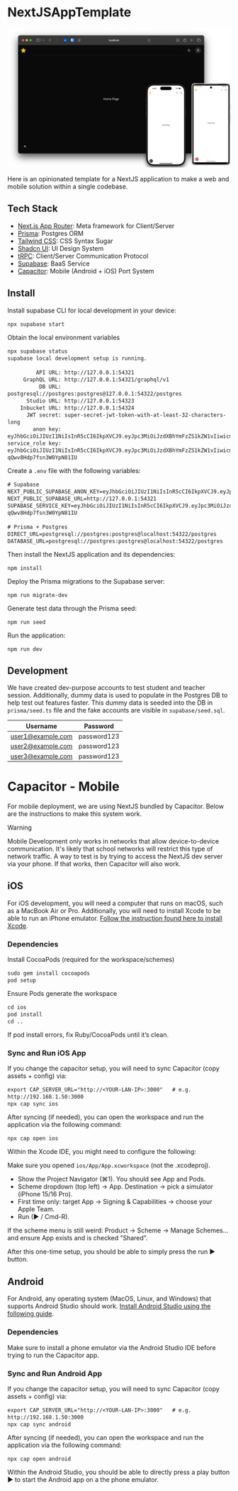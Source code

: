 # NextJSAppTemplate

![Example](./docs/NextJSAppTemplate.png)

Here is an opinionated template for a NextJS application to make a web and mobile solution within a single codebase.

## Tech Stack

- [Next.js App Router](https://nextjs.org/docs): Meta framework for Client/Server
- [Prisma](https://prisma.io): Postgres ORM
- [Tailwind CSS](https://tailwindcss.com): CSS Syntax Sugar 
- [Shadcn UI](https://ui.shadcn.com/docs/cli): UI Design System
- [tRPC](https://trpc.io): Client/Server Communication Protocol
- [Supabase](https://supabase.com/docs): BaaS Service
- [Capacitor](https://capacitorjs.com/): Mobile (Android + iOS) Port System

## Install

Install supabase CLI for local development in your device:

```
npx supabase start
```

Obtain the local environment variables

```
npx supabase status
supabase local development setup is running.

         API URL: http://127.0.0.1:54321
     GraphQL URL: http://127.0.0.1:54321/graphql/v1
          DB URL: postgresql://postgres:postgres@127.0.0.1:54322/postgres
      Studio URL: http://127.0.0.1:54323
    Inbucket URL: http://127.0.0.1:54324
      JWT secret: super-secret-jwt-token-with-at-least-32-characters-long
        anon key: eyJhbGciOiJIUzI1NiIsInR5cCI6IkpXVCJ9.eyJpc3MiOiJzdXBhYmFzZS1kZW1vIiwicm9sZSI6ImFub24iLCJleHAiOjE5ODM4MTI5OTZ9.CRXP1A7WOeoJeXxjNni43kdQwgnWNReilDMblYTn_I0
service_role key: eyJhbGciOiJIUzI1NiIsInR5cCI6IkpXVCJ9.eyJpc3MiOiJzdXBhYmFzZS1kZW1vIiwicm9sZSI6InNlcnZpY2Vfcm9sZSIsImV4cCI6MTk4MzgxMjk5Nn0.EGIM96RAZx35lJzdJsyH-qQwv8Hdp7fsn3W0YpN81IU
```

Create a ``.env`` file with the following variables:

```
# Supabase
NEXT_PUBLIC_SUPABASE_ANON_KEY=eyJhbGciOiJIUzI1NiIsInR5cCI6IkpXVCJ9.eyJpc3MiOiJzdXBhYmFzZS1kZW1vIiwicm9sZSI6ImFub24iLCJleHAiOjE5ODM4MTI5OTZ9.CRXP1A7WOeoJeXxjNni43kdQwgnWNReilDMblYTn_I0
NEXT_PUBLIC_SUPABASE_URL=http://127.0.0.1:54321
SUPABASE_SERVICE_KEY=eyJhbGciOiJIUzI1NiIsInR5cCI6IkpXVCJ9.eyJpc3MiOiJzdXBhYmFzZS1kZW1vIiwicm9sZSI6InNlcnZpY2Vfcm9sZSIsImV4cCI6MTk4MzgxMjk5Nn0.EGIM96RAZx35lJzdJsyH-qQwv8Hdp7fsn3W0YpN81IU

# Prisma + Postgres
DIRECT_URL=postgresql://postgres:postgres@localhost:54322/postgres
DATABASE_URL=postgresql://postgres:postgres@localhost:54322/postgres
```

Then install the NextJS application and its dependencies:

```
npm install
```

Deploy the Prisma migrations to the Supabase server:

```
npm run migrate-dev
```

Generate test data through the Prisma seed:

```
npm run seed
```

Run the application:

```
npm run dev
```

## Development

We have created dev-purpose accounts to test student and teacher session. Additionally, dummy data is used to populate in the Postgres DB to help test out features faster. This dummy data is seeded into the DB in ``prisma/seed.ts`` file and the fake accounts are visible in ``supabase/seed.sql``. 

| Username          | Password      |
| --------          | --------      |
| user1@example.com | password123   |
| user2@example.com | password123   |
| user3@example.com | password123   |

# Capacitor - Mobile

For mobile deployment, we are using NextJS bundled by Capacitor. Below are the instructions to make this system work.

> [!WARNING]
> Mobile Development only works in networks that allow device-to-device communication. It's likely that school networks will restrict this type of network traffic. A way to test is by trying to access the NextJS dev server via your phone. If that works, then Capacitor will also work.

## iOS

For iOS development, you will need a computer that runs on macOS, such as a MacBook Air or Pro. Additionally, you will need to install Xcode to be able to run an iPhone emulator. [Follow the instruction found here to install Xcode](https://developer.apple.com/documentation/safari-developer-tools/installing-xcode-and-simulators).

### Dependencies

Install CocoaPods (required for the workspace/schemes)
```
sudo gem install cocoapods
pod setup
```

Ensure Pods generate the workspace
```
cd ios
pod install
cd ..
```

If pod install errors, fix Ruby/CocoaPods until it’s clean.

### Sync and Run iOS App
If you change the capacitor setup, you will need to sync Capacitor (copy assets + config) via:
```
export CAP_SERVER_URL="http://<YOUR-LAN-IP>:3000"   # e.g. http://192.168.1.50:3000
npx cap sync ios
```

After syncing (if needed), you can open the workspace and run the application via the following command:
```
npx cap open ios
```

Within the Xcode IDE, you might need to configure the following:

Make sure you opened ``ios/App/App.xcworkspace`` (not the .xcodeproj).
* Show the Project Navigator (⌘1). You should see App and Pods.
* Scheme dropdown (top left) → App. Destination → pick a simulator (iPhone 15/16 Pro).
* First time only: target App → Signing & Capabilities → choose your Apple Team.
* Run (▶ / Cmd-R).

If the scheme menu is still weird: Product → Scheme → Manage Schemes… and ensure App exists and is checked “Shared”.

After this one-time setup, you should be able to simply press the run ▶ button.

## Android

For Android, any operating system (MacOS, Linux, and Windows) that supports Android Studio should work. [Install Android Studio using the following guide](https://developer.android.com/studio?gclsrc=aw.ds&gad_source=1&gad_campaignid=21831783525&gbraid=0AAAAAC-IOZmukinfOZWCPtxydlf4EB01u&gclid=Cj0KCQjw267GBhCSARIsAOjVJ4FzyfG7UfuWL4Up_EG4wbBu1HDklr1S_YHjvkprsdJb9MiY1UF-YjIaAsxAEALw_wcB).

### Dependencies 

Make sure to install a phone emulator via the Android Studio IDE before trying to run the Capacitor app.

### Sync and Run Android App

If you change the capacitor setup, you will need to sync Capacitor (copy assets + config) via:
```
export CAP_SERVER_URL="http://<YOUR-LAN-IP>:3000"   # e.g. http://192.168.1.50:3000
npx cap sync android
```

After syncing (if needed), you can open the workspace and run the application via the following command:
```
npx cap open android
```

Within the Android Studio, you should be able to directly press a play button ▶ to start the Android app on a the phone emulator.